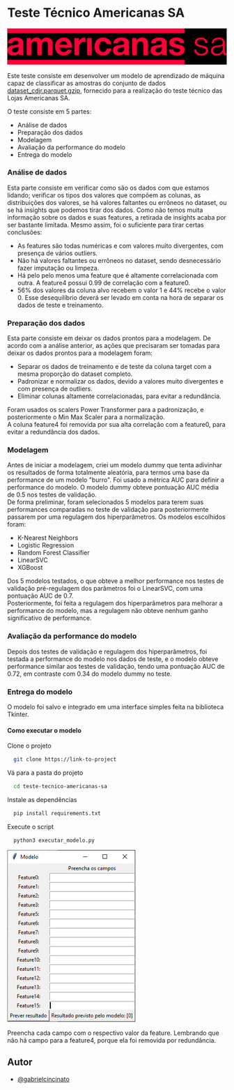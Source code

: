 
# Teste Técnico Americanas SA
![Logo](/img/americanas_sa.png)

Este teste consiste em desenvolver um modelo de aprendizado de máquina capaz de classificar as amostras do conjunto de dados [dataset_cdjr.parquet.gzip](https://drive.google.com/file/d/1HXq9mczY-5OpFaXK3kk8zAgFEgEgF3jt/view?usp=sharing), fornecido para a realização do teste técnico das Lojas Americanas SA.  

O teste consiste em 5 partes:

* Análise de dados
* Preparação dos dados
* Modelagem
* Avaliação da performance do modelo
* Entrega do modelo

### Análise de dados
Esta parte consiste em verificar como são os dados com que estamos
lidando; verificar os tipos dos valores que compõem as colunas, as distribuições dos valores,
se há valores faltantes ou errôneos no dataset, ou se há insights que podemos tirar dos dados. Como não temos muita informação sobre os dados e suas features, a retirada de insights acaba por ser bastante limitada. Mesmo assim, foi o suficiente para tirar certas conclusões:
* As features são todas numéricas e com valores muito divergentes, com presença de vários outliers.
* Não há valores faltantes ou errôneos no dataset, sendo desnecessário fazer imputação ou limpeza.
* Há pelo pelo menos uma feature que é altamente correlacionada com outra. A feature4 possui 0.99 de correlação com a feature0.
* 56% dos valores da coluna alvo recebem o valor 1 e 44% recebe o valor 0. Esse desequilíbrio deverá ser levado em conta na hora de separar os dados de teste e treinamento.

### Preparação dos dados
Esta parte consiste em deixar os dados prontos para a modelagem. De acordo com a análise anterior, as ações que precisaram ser tomadas para deixar os dados prontos para a modelagem foram:
* Separar os dados de treinamento e de teste da coluna target com a mesma proporção do dataset completo.
* Padronizar e normalizar os dados, devido a valores muito divergentes e com presença de outliers.
* Eliminar colunas altamente correlacionadas, para evitar a redundância.  

Foram usados os scalers Power Transformer para a padronização, e posteriormente o Min Max Scaler para a normalização.  
A coluna feature4 foi removida por sua alta correlação com a feature0, para evitar a redundância dos dados.

### Modelagem
Antes de iniciar a modelagem, criei um modelo dummy que tenta adivinhar os resultados de forma totalmente aleatória, para termos uma base da performance de um modelo "burro". Foi usado a métrica AUC para definir a performance do modelo. O modelo dummy obteve pontuação AUC média de 0.5 nos testes de validação.  
De forma preliminar, foram selecionados 5 modelos para terem suas performances comparadas no teste de validação para posteriormente passarem por uma regulagem dos hiperparâmetros. Os modelos escolhidos foram:
* K-Nearest Neighbors
* Logistic Regression
* Random Forest Classifier
* LinearSVC
* XGBoost

Dos 5 modelos testados, o que obteve a melhor performance nos testes de validação pré-regulagem dos parâmetros foi o LinearSVC, com uma pontuação AUC de 0.7.  
Posteriormente, foi feita a regulagem dos hiperparâmetros para melhorar a performance do modelo, mas a regulagem não obteve nenhum ganho significativo de performance.

### Avaliação da performance do modelo
Depois dos testes de validação e regulagem dos hiperparâmetros, foi testada a performance
do modelo nos dados de teste, e o modelo obteve performance similar aos testes de validação, tendo uma pontuação AUC de 0.72, em contraste com 0.34 do modelo dummy no teste.

### Entrega do modelo
O modelo foi salvo e integrado em uma interface simples feita na biblioteca Tkinter.

#### Como executar o modelo

Clone o projeto

```bash
  git clone https://link-to-project
```

Vá para a pasta do projeto

```bash
  cd teste-tecnico-americanas-sa
```

Instale as dependências

```bash
  pip install requirements.txt
```

Execute o script

```bash
  python3 executar_modelo.py
```

![modelo](/img/model.png)

Preencha cada campo com o respectivo valor da feature. Lembrando que não há campo para a feature4, porque ela foi removida por redundância.

## Autor

- [@gabrielcincinato](https://github.com/gabrielcincinato)

